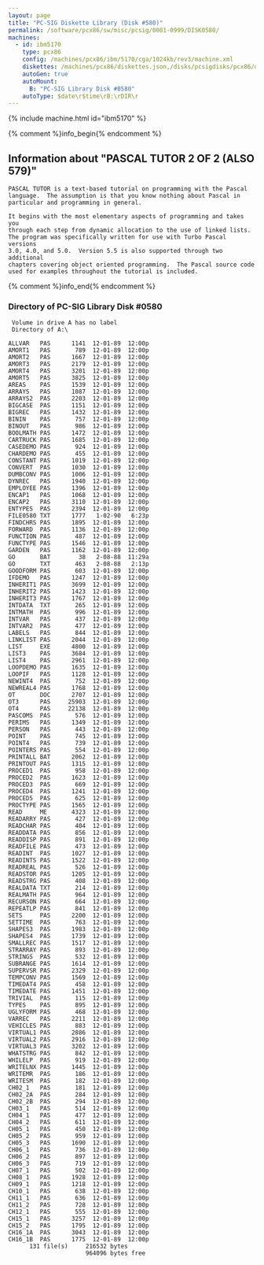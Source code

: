 ```yaml
---
layout: page
title: "PC-SIG Diskette Library (Disk #580)"
permalink: /software/pcx86/sw/misc/pcsig/0001-0999/DISK0580/
machines:
  - id: ibm5170
    type: pcx86
    config: /machines/pcx86/ibm/5170/cga/1024kb/rev3/machine.xml
    diskettes: /machines/pcx86/diskettes.json,/disks/pcsigdisks/pcx86/diskettes.json
    autoGen: true
    autoMount:
      B: "PC-SIG Library Disk #0580"
    autoType: $date\r$time\rB:\rDIR\r
---
```


{% include machine.html id="ibm5170" %}

{% comment %}info_begin{% endcomment %}

## Information about "PASCAL TUTOR 2 OF 2 (ALSO 579)"

    PASCAL TUTOR is a text-based tutorial on programming with the Pascal
    language.  The assumption is that you know nothing about Pascal in
    particular and programming in general.
    
    It begins with the most elementary aspects of programming and takes you
    through each step from dynamic allocation to the use of linked lists.
    The program was specifically written for use with Turbo Pascal versions
    3.0, 4.0, and 5.0.  Version 5.5 is also supported through two additional
    chapters covering object oriented programming.  The Pascal source code
    used for examples throughout the tutorial is included.
{% comment %}info_end{% endcomment %}


### Directory of PC-SIG Library Disk #0580

     Volume in drive A has no label
     Directory of A:\

    ALLVAR   PAS      1141  12-01-89  12:00p
    AMORT1   PAS       789  12-01-89  12:00p
    AMORT2   PAS      1667  12-01-89  12:00p
    AMORT3   PAS      2179  12-01-89  12:00p
    AMORT4   PAS      3201  12-01-89  12:00p
    AMORT5   PAS      3825  12-01-89  12:00p
    AREAS    PAS      1539  12-01-89  12:00p
    ARRAYS   PAS      1087  12-01-89  12:00p
    ARRAYS2  PAS      2203  12-01-89  12:00p
    BIGCASE  PAS      1151  12-01-89  12:00p
    BIGREC   PAS      1432  12-01-89  12:00p
    BININ    PAS       757  12-01-89  12:00p
    BINOUT   PAS       986  12-01-89  12:00p
    BOOLMATH PAS      1472  12-01-89  12:00p
    CARTRUCK PAS      1685  12-01-89  12:00p
    CASEDEMO PAS       924  12-01-89  12:00p
    CHARDEMO PAS       455  12-01-89  12:00p
    CONSTANT PAS      1019  12-01-89  12:00p
    CONVERT  PAS      1030  12-01-89  12:00p
    DUMBCONV PAS      1006  12-01-89  12:00p
    DYNREC   PAS      1940  12-01-89  12:00p
    EMPLOYEE PAS      1396  12-01-89  12:00p
    ENCAP1   PAS      1068  12-01-89  12:00p
    ENCAP2   PAS      3110  12-01-89  12:00p
    ENTYPES  PAS      2394  12-01-89  12:00p
    FILE0580 TXT      1777   1-02-90   6:23p
    FINDCHRS PAS      1895  12-01-89  12:00p
    FORWARD  PAS      1136  12-01-89  12:00p
    FUNCTION PAS       487  12-01-89  12:00p
    FUNCTYPE PAS      1546  12-01-89  12:00p
    GARDEN   PAS      1162  12-01-89  12:00p
    GO       BAT        38   2-08-88  11:29a
    GO       TXT       463   2-08-88   2:13p
    GOODFORM PAS       603  12-01-89  12:00p
    IFDEMO   PAS      1247  12-01-89  12:00p
    INHERIT1 PAS      3699  12-01-89  12:00p
    INHERIT2 PAS      1423  12-01-89  12:00p
    INHERIT3 PAS      1767  12-01-89  12:00p
    INTDATA  TXT       265  12-01-89  12:00p
    INTMATH  PAS       996  12-01-89  12:00p
    INTVAR   PAS       437  12-01-89  12:00p
    INTVAR2  PAS       477  12-01-89  12:00p
    LABELS   PAS       844  12-01-89  12:00p
    LINKLIST PAS      2044  12-01-89  12:00p
    LIST     EXE      4800  12-01-89  12:00p
    LIST3    PAS      3684  12-01-89  12:00p
    LIST4    PAS      2961  12-01-89  12:00p
    LOOPDEMO PAS      1635  12-01-89  12:00p
    LOOPIF   PAS      1128  12-01-89  12:00p
    NEWINT4  PAS       752  12-01-89  12:00p
    NEWREAL4 PAS      1768  12-01-89  12:00p
    OT       DOC      2707  12-01-89  12:00p
    OT3      PAS     25903  12-01-89  12:00p
    OT4      PAS     22138  12-01-89  12:00p
    PASCOMS  PAS       576  12-01-89  12:00p
    PERIMS   PAS      1349  12-01-89  12:00p
    PERSON   PAS       443  12-01-89  12:00p
    POINT    PAS       745  12-01-89  12:00p
    POINT4   PAS       739  12-01-89  12:00p
    POINTERS PAS       554  12-01-89  12:00p
    PRINTALL BAT      2062  12-01-89  12:00p
    PRINTOUT PAS      1315  12-01-89  12:00p
    PROCED1  PAS       958  12-01-89  12:00p
    PROCED2  PAS      1623  12-01-89  12:00p
    PROCED3  PAS       669  12-01-89  12:00p
    PROCED4  PAS      1241  12-01-89  12:00p
    PROCED5  PAS       625  12-01-89  12:00p
    PROCTYPE PAS      1565  12-01-89  12:00p
    READ     ME       4323  12-01-89  12:00p
    READARRY PAS       427  12-01-89  12:00p
    READCHAR PAS       404  12-01-89  12:00p
    READDATA PAS       856  12-01-89  12:00p
    READDISP PAS       891  12-01-89  12:00p
    READFILE PAS       473  12-01-89  12:00p
    READINT  PAS      1027  12-01-89  12:00p
    READINTS PAS      1522  12-01-89  12:00p
    READREAL PAS       526  12-01-89  12:00p
    READSTOR PAS      1205  12-01-89  12:00p
    READSTRG PAS       408  12-01-89  12:00p
    REALDATA TXT       214  12-01-89  12:00p
    REALMATH PAS       964  12-01-89  12:00p
    RECURSON PAS       664  12-01-89  12:00p
    REPEATLP PAS       841  12-01-89  12:00p
    SETS     PAS      2200  12-01-89  12:00p
    SETTIME  PAS       763  12-01-89  12:00p
    SHAPES3  PAS      1983  12-01-89  12:00p
    SHAPES4  PAS      1739  12-01-89  12:00p
    SMALLREC PAS      1517  12-01-89  12:00p
    STRARRAY PAS       893  12-01-89  12:00p
    STRINGS  PAS       532  12-01-89  12:00p
    SUBRANGE PAS      1614  12-01-89  12:00p
    SUPERVSR PAS      2329  12-01-89  12:00p
    TEMPCONV PAS      1569  12-01-89  12:00p
    TIMEDAT4 PAS       458  12-01-89  12:00p
    TIMEDATE PAS      1451  12-01-89  12:00p
    TRIVIAL  PAS       115  12-01-89  12:00p
    TYPES    PAS       895  12-01-89  12:00p
    UGLYFORM PAS       468  12-01-89  12:00p
    VARREC   PAS      2211  12-01-89  12:00p
    VEHICLES PAS       883  12-01-89  12:00p
    VIRTUAL1 PAS      2886  12-01-89  12:00p
    VIRTUAL2 PAS      2916  12-01-89  12:00p
    VIRTUAL3 PAS      3202  12-01-89  12:00p
    WHATSTRG PAS       842  12-01-89  12:00p
    WHILELP  PAS       919  12-01-89  12:00p
    WRITELNX PAS      1445  12-01-89  12:00p
    WRITEMR  PAS       186  12-01-89  12:00p
    WRITESM  PAS       182  12-01-89  12:00p
    CH02_1   PAS       181  12-01-89  12:00p
    CH02_2A  PAS       284  12-01-89  12:00p
    CH02_2B  PAS       294  12-01-89  12:00p
    CH03_1   PAS       514  12-01-89  12:00p
    CH04_1   PAS       477  12-01-89  12:00p
    CH04_2   PAS       611  12-01-89  12:00p
    CH05_1   PAS       450  12-01-89  12:00p
    CH05_2   PAS       959  12-01-89  12:00p
    CH05_3   PAS      1690  12-01-89  12:00p
    CH06_1   PAS       736  12-01-89  12:00p
    CH06_2   PAS       897  12-01-89  12:00p
    CH06_3   PAS       719  12-01-89  12:00p
    CH07_1   PAS       502  12-01-89  12:00p
    CH08_1   PAS      1928  12-01-89  12:00p
    CH09_1   PAS      1218  12-01-89  12:00p
    CH10_1   PAS       638  12-01-89  12:00p
    CH11_1   PAS       636  12-01-89  12:00p
    CH11_2   PAS       728  12-01-89  12:00p
    CH12_1   PAS       555  12-01-89  12:00p
    CH15_1   PAS      3257  12-01-89  12:00p
    CH15_2   PAS      1795  12-01-89  12:00p
    CH16_1A  PAS      3043  12-01-89  12:00p
    CH16_1B  PAS      1775  12-01-89  12:00p
          131 file(s)     216532 bytes
                          964096 bytes free
